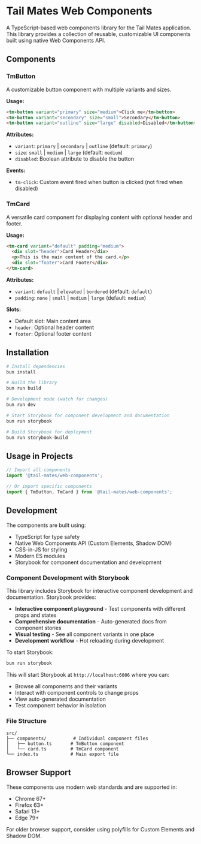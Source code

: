 # Tail Mates Web Components

A TypeScript-based web components library for the Tail Mates application. This library provides a collection of reusable, customizable UI components built using native Web Components API.

## Components

### TmButton

A customizable button component with multiple variants and sizes.

**Usage:**
```html
<tm-button variant="primary" size="medium">Click me</tm-button>
<tm-button variant="secondary" size="small">Secondary</tm-button>
<tm-button variant="outline" size="large" disabled>Disabled</tm-button>
```

**Attributes:**
- `variant`: `primary` | `secondary` | `outline` (default: `primary`)
- `size`: `small` | `medium` | `large` (default: `medium`)
- `disabled`: Boolean attribute to disable the button

**Events:**
- `tm-click`: Custom event fired when button is clicked (not fired when disabled)

### TmCard

A versatile card component for displaying content with optional header and footer.

**Usage:**
```html
<tm-card variant="default" padding="medium">
  <div slot="header">Card Header</div>
  <p>This is the main content of the card.</p>
  <div slot="footer">Card Footer</div>
</tm-card>
```

**Attributes:**
- `variant`: `default` | `elevated` | `bordered` (default: `default`)
- `padding`: `none` | `small` | `medium` | `large` (default: `medium`)

**Slots:**
- Default slot: Main content area
- `header`: Optional header content
- `footer`: Optional footer content

## Installation

```bash
# Install dependencies
bun install

# Build the library
bun run build

# Development mode (watch for changes)
bun run dev

# Start Storybook for component development and documentation
bun run storybook

# Build Storybook for deployment
bun run storybook-build
```

## Usage in Projects

```typescript
// Import all components
import '@tail-mates/web-components';

// Or import specific components
import { TmButton, TmCard } from '@tail-mates/web-components';
```

## Development

The components are built using:
- TypeScript for type safety
- Native Web Components API (Custom Elements, Shadow DOM)
- CSS-in-JS for styling
- Modern ES modules
- Storybook for component documentation and development

### Component Development with Storybook

This library includes Storybook for interactive component development and documentation. Storybook provides:

- **Interactive component playground** - Test components with different props and states
- **Comprehensive documentation** - Auto-generated docs from component stories
- **Visual testing** - See all component variants in one place
- **Development workflow** - Hot reloading during development

To start Storybook:
```bash
bun run storybook
```

This will start Storybook at `http://localhost:6006` where you can:
- Browse all components and their variants
- Interact with component controls to change props
- View auto-generated documentation
- Test component behavior in isolation

### File Structure

```
src/
├── components/          # Individual component files
│   ├── button.ts       # TmButton component
│   └── card.ts         # TmCard component
└── index.ts            # Main export file
```

## Browser Support

These components use modern web standards and are supported in:
- Chrome 67+
- Firefox 63+
- Safari 13+
- Edge 79+

For older browser support, consider using polyfills for Custom Elements and Shadow DOM.